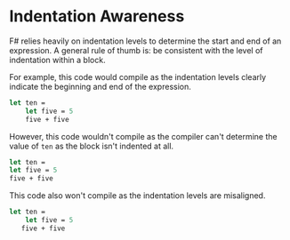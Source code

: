 # Indentation Awareness

F# relies heavily on indentation levels to determine the start and end of an expression. 
A general rule of thumb is: be consistent with the level of indentation within a block.

For example, this code would compile as the indentation levels clearly indicate the beginning and end of the expression.

```fsharp
let ten =
    let five = 5
    five + five
```

However, this code wouldn't compile as the compiler can't determine the value of `ten` as the block isn't indented at all.

```fsharp
let ten =
let five = 5
five + five
```

This code also won't compile as the indentation levels are misaligned.

```fsharp
let ten =
    let five = 5
   five + five
```
